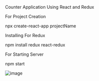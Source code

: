 
Counter Application Using React and Redux

For Project Creation 

npx create-react-app projectName

Installing For Redux

npm install redux react-redux

For Starting Server

npm start

![image](https://github.com/del-d-w/React-Redux-Example-Counter-App/assets/106804698/1bcc4124-3696-4eac-abee-e9905e5eb9ae)
